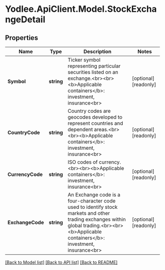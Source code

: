 # Yodlee.ApiClient.Model.StockExchangeDetail

## Properties

Name | Type | Description | Notes
------------ | ------------- | ------------- | -------------
**Symbol** | **string** | Ticker symbol representing particular securities listed on an exchange.&lt;br&gt;&lt;br&gt;&lt;b&gt;Applicable containers&lt;/b&gt;: investment, insurance&lt;br&gt; | [optional] [readonly] 
**CountryCode** | **string** | Country codes are geocodes developed to represent countries and dependent areas.&lt;br&gt;&lt;br&gt;&lt;b&gt;Applicable containers&lt;/b&gt;: investment, insurance&lt;br&gt; | [optional] [readonly] 
**CurrencyCode** | **string** | ISO codes of currency.&lt;br&gt;&lt;br&gt;&lt;b&gt;Applicable containers&lt;/b&gt;: investment, insurance&lt;br&gt; | [optional] [readonly] 
**ExchangeCode** | **string** | An Exchange code is a four-character code used to identify stock markets and other trading exchanges within global trading.&lt;br&gt;&lt;br&gt;&lt;b&gt;Applicable containers&lt;/b&gt;: investment, insurance&lt;br&gt; | [optional] [readonly] 

[[Back to Model list]](../README.md#documentation-for-models) [[Back to API list]](../README.md#documentation-for-api-endpoints) [[Back to README]](../README.md)

